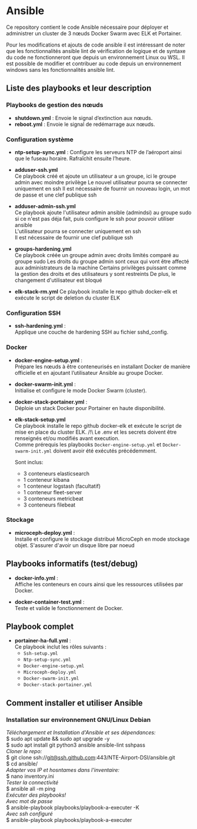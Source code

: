 # Ansible

Ce repository contient le code Ansible nécessaire pour déployer et administrer un cluster de 3 nœuds Docker Swarm avec ELK et Portainer.  

Pour les modifications et ajouts de code ansible il est intéressant de noter que les fonctionnalités ansible lint de vérification de logique et de syntaxe du code ne fonctionneront que depuis un environnement Linux ou WSL. Il est possible de modifier et contribuer au code depuis un environnement windows sans les fonctionnalités ansible lint. 
## Liste des playbooks et leur description

### Playbooks de gestion des nœuds

- **shutdown.yml** : Envoie le signal d’extinction aux nœuds.
- **reboot.yml** : Envoie le signal de redémarrage aux nœuds.

### Configuration système

- **ntp-setup-sync.yml** : Configure les serveurs NTP de l’aéroport ainsi que le fuseau horaire. Rafraîchit ensuite l’heure.

- **adduser-ssh.yml**  
  Ce playbook créé et ajoute un utilisateur a un groupe, ici le groupe admin avec moindre privilège
  Le nouvel utilisateur pourra se connecter uniquement en ssh
  Il est nécessaire de fournir un nouveau login, un mot de passe et une clef publique ssh  
- **adduser-admin-ssh.yml**  
  Ce playbook ajoute l'utilisateur admin ansible (admindsi) au groupe sudo si ce n'est pas déja fait, puis configure le ssh pour pouvoir utiliser ansible    
  L'utilisateur pourra se connecter uniquement en ssh  
  Il est nécessaire de fournir une clef publique ssh  

- **groups-hardening.yml**  
  Ce playbook créée un groupe admin avec droits limités comparé au groupe sudo
  Les droits du groupe admin sont ceux qui vont être affecté aux administrateurs de la machine
  Certains privilèges puissant comme la gestion des droits et des utilisateurs y sont restreints
  De plus, le changement d'utilisateur est bloqué

- **elk-stack-rm.yml**
  Ce playbook installe le repo github docker-elk et exécute le script de deletion du cluster ELK
  

### Configuration SSH
- **ssh-hardening.yml** :  
  Applique une couche de hardening SSH au fichier sshd_config. 
  
### Docker

- **docker-engine-setup.yml** :  
  Prépare les nœuds à être conteneurisés en installant Docker de manière officielle et en ajoutant l’utilisateur Ansible au groupe Docker.

- **docker-swarm-init.yml** :  
  Initialise et configure le mode Docker Swarm (cluster).

- **docker-stack-portainer.yml** :  
  Déploie un stack Docker pour Portainer en haute disponibilité.

- **elk-stack-setup.yml**    
  Ce playbook installe le repo github docker-elk et exécute le script de mise en place du cluster ELK.
  /!\ Le .env et les secrets doivent être renseignés et/ou modifiés avant execution.   
  Comme prérequis les playbooks  `Docker-engine-setup.yml` et `Docker-swarm-init.yml` doivent avoir été exécutés précédemment.
  
  Sont inclus:
  - 3 conteneurs elasticsearch
  - 1 conteneur kibana
  - 1 conteneur logstash (facultatif)
  - 1 conteneur fleet-server
  - 3 conteneurs metricbeat
  - 3 conteneurs filebeat

### Stockage

- **microceph-deploy.yml** :  
  Installe et configure le stockage distribué MicroCeph en mode stockage objet.
  S'assurer d'avoir un disque libre par noeud

## Playbooks informatifs (test/debug)

- **docker-info.yml** :  
  Affiche les conteneurs en cours ainsi que les ressources utilisées par Docker.

- **docker-container-test.yml** :  
  Teste et valide le fonctionnement de Docker.

## Playbook complet

- **portainer-ha-full.yml** :  
  Ce playbook inclut les rôles suivants :
  - `Ssh-setup.yml`
  - `Ntp-setup-sync.yml`
  - `Docker-engine-setup.yml`
  - `Microceph-deploy.yml`
  - `Docker-swarm-init.yml`
  - `Docker-stack-portainer.yml`

## Comment installer et utiliser Ansible

### Installation sur environnement GNU/Linux Debian
*Téléchargement et Installation d'Ansible et ses dépendances:*  
$ sudo apt update && sudo apt upgrade -y  
$ sudo apt install git python3 ansible ansible-lint sshpass  
*Cloner le repo:*  
$ git clone ssh://git@ssh.github.com:443/NTE-Airport-DSI/ansible.git  
$ cd ansible/  
*Adapter vos IP et hosntames dans l'inventaire:*  
$ nano inventory.ini  
*Tester la connectivité*  
$ ansible all -m ping  
*Exécuter des playbooks!*  
*Avec mot de passe*  
$ ansible-playbook playbooks/playbook-a-executer -K  
*Avec ssh configuré*  
$ ansible-playbook playbooks/playbook-a-executer  


